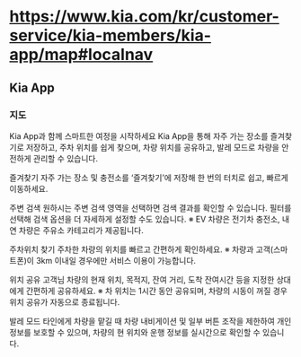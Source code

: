 # https://www.kia.com/kr/customer-service/kia-members/kia-app/map#localnav

## Kia App 

### 지도

Kia App과 함께 스마트한 여정을 시작하세요
Kia App을 통해 자주 가는 장소를 즐겨찾기로 저장하고, 주차 위치를 쉽게 찾으며, 차량 위치를 공유하고, 발레 모드로 차량을 안전하게 관리할 수 있습니다.

즐겨찾기
자주 가는 장소 및 충전소를 ‘즐겨찾기’에 저장해 한 번의 터치로 쉽고, 빠르게 이동하세요.

주변 검색
원하시는 주변 검색 영역을 선택하면 검색 결과를 확인할 수 있습니다. 필터를 선택해 검색 옵션을 더 자세하게 설정할 수도 있습니다.
※ EV 차량은 전기차 충전소, 내연 차량은 주유소 카테고리가 제공됩니다.

주차위치 찾기
주차한 차량의 위치를 빠르고 간편하게 확인하세요.
※ 차량과 고객(스마트폰)이 3km 이내일 경우에만 서비스 이용이 가능합니다.

위치 공유
고객님 차량의 현재 위치, 목적지, 잔여 거리, 도착 잔여시간 등을 지정한 상대에게 간편하게 공유하세요.
※ 차 위치는 1시간 동안 공유되며, 차량의 시동이 꺼질 경우 위치 공유가 자동으로 종료됩니다.

발레 모드
타인에게 차량을 맡길 때 차량 내비게이션 및 일부 버튼 조작을 제한하여 개인 정보를 보호할 수 있으며, 차량의 현 위치와 운행 정보를 실시간으로 확인할 수 있습니다.